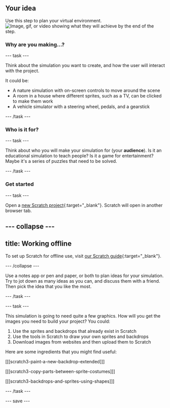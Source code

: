 ## Your idea

Use this step to plan your virtual environment. 
![Image, gif, or video showing what they will achieve by the end of the step.](images/image.png)

### Why are you making...?

--- task ---

Think about the simulation you want to create, and how the user will interact with the project.

It could be:
- A nature simulation with on-screen controls to move around the scene
- A room in a house where different sprites, such as a TV, can be clicked to make them work
- A vehicle simulator with a steering wheel, pedals, and a gearstick


--- /task ---

### Who is it for?

--- task ---

Think about who you will make your simulation for (your **audience**). Is it an educational simulation to teach people? Is it a game for entertainment? Maybe it's a series of puzzles that need to be solved.

--- /task ---

### Get started


--- task ---

Open a [new Scratch project](http://rpf.io/scratch-new){:target="_blank"}. Scratch will open in another browser tab.

--- collapse ---
---
title: Working offline
---

To set up Scratch for offline use, visit [our Scratch guide](https://learning-admin.raspberrypi.org/en/projects/getting-started-scratch/1){:target="_blank"}.

--- /collapse ---

Use a notes app or pen and paper, or both to plan ideas for your simulation. Try to jot down as many ideas as you can, and discuss them with a friend. Then pick the idea that you like the most.

--- /task ---

--- task ---

This simulation is going to need quite a few graphics. How will you get the images you need to build your project? You could:

1. Use the sprites and backdrops that already exist in Scratch
2. Use the tools in Scratch to draw your own sprites and backdrops
3. Download images from websites and then upload them to Scratch

Here are some ingredients that you might find useful:

[[[scratch3-paint-a-new-backdrop-extended]]]

[[[scratch3-copy-parts-between-sprite-costumes]]]

[[[scratch3-backdrops-and-sprites-using-shapes]]]

--- /task ---

--- save ---
